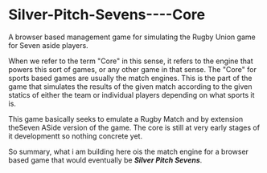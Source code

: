 Silver-Pitch-Sevens----Core
===========================

A browser based management game for simulating the Rugby Union game for Seven aside players. 

When we refer to the term "Core" in this sense, it refers to the engine that powers this sort of games, or any other game
in that sense. The "Core" for sports based games are usually the match engines. This is the part of the game that simulates 
the results of the given match according to the given statics of either the team or individual players depending on what
sports it is.

This game basically seeks to emulate a Rugby Match and by extension theSeven ASide version of the game. The core is still 
at very early stages of it developmentt so nothing concrete yet. 

So summary, what i am building here ois the match engine for a browser based game that would eventually be 
***Silver Pitch Sevens***.

